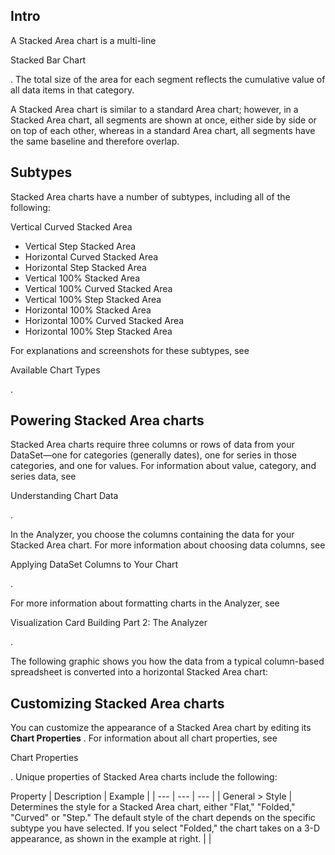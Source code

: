 

Intro
-------

A Stacked Area chart is a multi-line

Stacked Bar Chart

. The total size of the area for each segment reflects the cumulative value of all data items in that category.


 A Stacked Area chart is similar to a standard Area chart; however, in a Stacked Area chart, all segments are shown at once, either side by side or on top of each other, whereas in a standard Area chart, all segments have the same baseline and therefore overlap.


 Subtypes
----------

Stacked Area charts have a number of subtypes, including all of the following:

 Vertical Curved Stacked Area
* Vertical Step Stacked Area
* Horizontal Curved Stacked Area
* Horizontal Step Stacked Area
* Vertical 100% Stacked Area
* Vertical 100% Curved Stacked Area
* Vertical 100% Step Stacked Area
* Horizontal 100% Stacked Area
* Horizontal 100% Curved Stacked Area
* Horizontal 100% Step Stacked Area

For explanations and screenshots for these subtypes, see

Available Chart Types

.


 Powering Stacked Area charts
------------------------------

Stacked Area charts require three columns or rows of data from your DataSet—one for categories (generally dates), one for series in those categories, and one for values. For information about value, category, and series data, see

Understanding Chart Data

.


 In the Analyzer, you choose the columns containing the data for your Stacked Area chart. For more information about choosing data columns, see

Applying DataSet Columns to Your Chart

.


 For more information about formatting charts in the Analyzer, see

Visualization Card Building Part 2: The Analyzer

.

The following graphic shows you how the data from a typical column-based spreadsheet is converted into a horizontal Stacked Area chart:


 Customizing Stacked Area charts
---------------------------------

You can customize the appearance of a Stacked Area chart by editing its
 **Chart Properties**
 . For information about all chart properties, see

Chart Properties

. Unique properties of Stacked Area charts include the following:


 Property
  |
 Description
  |
 Example
  |
| --- | --- | --- |
|
 General > Style
  |
 Determines the style for a Stacked Area chart, either "Flat," "Folded," "Curved" or "Step." The default style of the chart depends on the specific subtype you have selected. If you select "Folded," the chart takes on a 3-D appearance, as shown in the example at right.
  |  |


